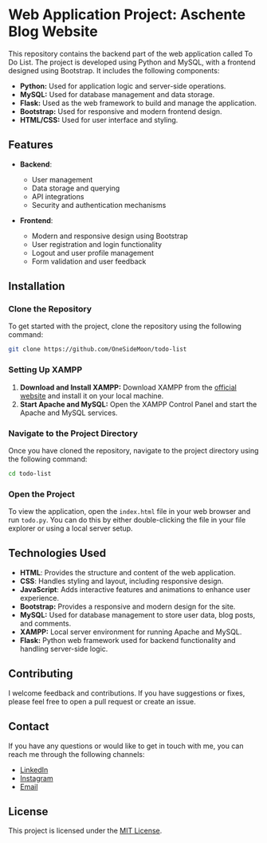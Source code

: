 # Web Application Project: Aschente Blog Website

This repository contains the backend part of the web application called To Do List. The project is developed using Python and MySQL, with a frontend designed using Bootstrap. It includes the following components:

- **Python:** Used for application logic and server-side operations.
- **MySQL:** Used for database management and data storage.
- **Flask:** Used as the web framework to build and manage the application.
- **Bootstrap:** Used for responsive and modern frontend design.
- **HTML/CSS:** Used for user interface and styling.

## Features

- **Backend**:
  - User management
  - Data storage and querying
  - API integrations
  - Security and authentication mechanisms

- **Frontend**:
  - Modern and responsive design using Bootstrap
  - User registration and login functionality
  - Logout and user profile management
  - Form validation and user feedback


## Installation

### Clone the Repository

To get started with the project, clone the repository using the following command:

```bash
git clone https://github.com/OneSideMoon/todo-list
```

### Setting Up XAMPP

1. **Download and Install XAMPP:** Download XAMPP from the [official website](https://www.apachefriends.org/index.html) and install it on your local machine.
2. **Start Apache and MySQL:** Open the XAMPP Control Panel and start the Apache and MySQL services.

### Navigate to the Project Directory

Once you have cloned the repository, navigate to the project directory using the following command:

```bash
cd todo-list
```

### Open the Project

To view the application, open the `index.html` file in your web browser and run `todo.py`. You can do this by either double-clicking the file in your file explorer or using a local server setup.


## Technologies Used

- **HTML**: Provides the structure and content of the web application.
- **CSS**: Handles styling and layout, including responsive design.
- **JavaScript**: Adds interactive features and animations to enhance user experience.
- **Bootstrap:** Provides a responsive and modern design for the site.
- **MySQL:** Used for database management to store user data, blog posts, and comments.
- **XAMPP:** Local server environment for running Apache and MySQL.
- **Flask:** Python web framework used for backend functionality and handling server-side logic.


## Contributing

I welcome feedback and contributions. If you have suggestions or fixes, please feel free to open a pull request or create an issue.


## Contact

If you have any questions or would like to get in touch with me, you can reach me through the following channels:
- [LinkedIn](https://www.linkedin.com/in/muhammet-batuhan-sahin-965b81216/)
- [Instagram](https://www.instagram.com/one.side.moon/)
- [Email](mailto:batuhansahin9040@gmail.com)


## License

This project is licensed under the [MIT License](https://github.com/OneSideMoon/frontend-mentor-challenge/blob/main/LICENSE).
